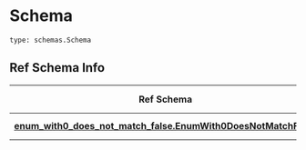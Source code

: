 # Schema
```
type: schemas.Schema
```

## Ref Schema Info
Ref Schema | Input Type | Output Type
---------- | ---------- | -----------
[**enum_with0_does_not_match_false.EnumWith0DoesNotMatchFalse**](../../../../../../../../../components/schema/enum_with0_does_not_match_false.md) | float, int | float, int
